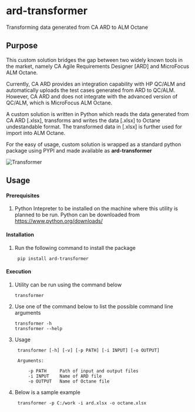 # ard-transformer
Transforming data generated from CA ARD to ALM Octane

## Purpose
This custom solution bridges the gap between two widely known tools in the market, namely CA Agile Requirements Designer [ARD] and MicroFocus ALM Octane.

Currently, CA ARD provides an integration capability with HP QC/ALM and automatically uploads the test cases generated from ARD to QC/ALM. However, CA ARD and does not integrate with the advanced version of QC/ALM, which is MicroFocus ALM Octane. 

A custom solution is written in Python which reads the data generated from CA ARD [.xlsx], transforms and writes the data [.xlsx] to Octane undestandable format. The transformed data in [.xlsx] is further used for import into ALM Octane.

For the easy of usage, custom solution is wrapped as a standard python package using PYPI and made available as **ard-transformer**   

![Transformer](https://upload.wikimedia.org/wikipedia/commons/6/60/ARD-Octane.jpg)


## Usage

#### Prerequisites
1. Python Intepreter to be installed on the machine where this utility is planned to be run. Python can be downloaded from https://www.python.org/downloads/

#### Installation
1. Run the following command to install the package
    
        pip install ard-transformer

#### Execution
1. Utility can be run using the command below

       transformer

2. Use one of the command below to list the possible command line arguments

       transformer -h
       transformer --help

3. Usage 
    
        transformer [-h] [-v] [-p PATH] [-i INPUT] [-o OUTPUT]
   
        Arguments:

            -p PATH     Path of input and output files
            -i INPUT    Name of ARD file
            -o OUTPUT   Name of Octane file
          
3. Below is a sample example

        transformer -p C:/work -i ard.xlsx -o octane.xlsx
    
 
